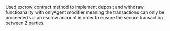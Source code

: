 Used excrow contract method to implement deposit and withdraw functioanality with onlyAgent modifier meaning the transactions can only be proceeded via an escrow account in order to ensure the secure transaction between 2 parties.
